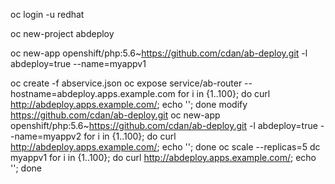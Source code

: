 oc login -u redhat  

oc new-project abdeploy  

oc new-app openshift/php:5.6~https://github.com/cdan/ab-deploy.git -l abdeploy=true --name=myappv1  

oc create -f abservice.json
oc expose service/ab-router --hostname=abdeploy.apps.example.com
for i in {1..100}; do curl http://abdeploy.apps.example.com/; echo ''; done
modify https://github.com/cdan/ab-deploy.git
oc new-app openshift/php:5.6~https://github.com/cdan/ab-deploy.git -l abdeploy=true --name=myappv2
for i in {1..100}; do curl http://abdeploy.apps.example.com/; echo ''; done
oc scale --replicas=5 dc myappv1
for i in {1..100}; do curl http://abdeploy.apps.example.com/; echo ''; done


